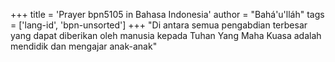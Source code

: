 +++
title = 'Prayer bpn5105 in Bahasa Indonesia'
author = "Bahá'u'lláh"
tags = ['lang-id', 'bpn-unsorted']
+++
"Di antara semua pengabdian terbesar yang dapat diberikan oleh manusia kepada Tuhan Yang Maha Kuasa adalah mendidik dan mengajar anak-anak"
